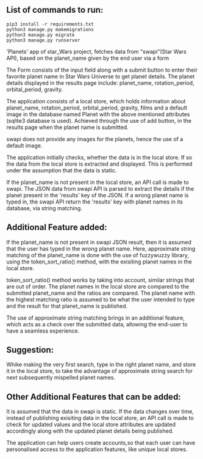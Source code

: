 ## List of commands to run:
```
pip3 install -r requirements.txt
python3 manage.py makemigrations
python3 manage.py migrate
python3 manage.py runserver

```

'Planets' app of star_Wars project, fetches data from "swapi"(Star Wars API), based on the planet_name given by the end user via a form

The Form consists of the input field along with a submit button to enter their favorite planet name in Star Wars Universe to get planet details. The planet details displayed in the results page include: planet_name, rotation_period, orbital_period, gravity.

The application consists of a local store, which holds information about planet_name, rotation_period, orbital_period, gravity, films and a default image in the database named Planet with the above mentioned attributes (sqlite3 database is used). Achieved through the use of add button, in the results page when the planet name is submitted.

swapi does not provide any images for the planets, hence the use of a default image.

The application initially checks, whether the data is in the local store. If so the data from the local store is extracted and displayed. This is performed under the assumption that the data is static.

If the planet_name is not present in the local store, an API call is made to swapi. The JSON data from swapi API is parsed to extract the details if the planet present in the 'results' key of the JSON. If a wrong planet name is typed in, the swapi API return the 'results' key with planet names in its database, via string matching.

## Additional Feature added:

If the planet_name is not present in swapi JSON result, then it is assumed that the user has typed in the wrong planet name. Here, approximate string matching of the planet_name is done with the use of fuzzywuzzy library, using the token_sort_ratio() method, with the exisiting planet names in the local store.

token_sort_ratio() method works by taking into account, similar strings that are out of order. The planet names in the local store are compared to the submitted planet_name and the ratios are compared. The planet name with the highest matching ratio is assumed to be what the user intended to type and the result for that planet_name is published.

The use of approximate string matching brings in an additional feature, which acts as a check over the submitted data, allowing the end-user to have a seamless experience.


## Suggestion:
Whike making the very first search, type in the right planet name, and store it in the local store, to take the advantage of approximate string search for next subsequently mispelled planet names.


## Other Additional Features that can be added:

It is assumed that the data in swapi is static. If the data changes over time, instead of publishing exisiting data in the local store, an API call is made to check for updated values and the local store attributes are updated accordingly along with the updated planet details being published.

The application can help users create accounts,so that each user can have personalised access to the application features, like unique local stores.
